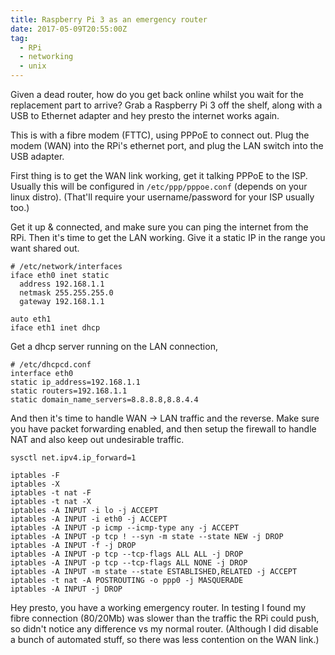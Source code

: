 ```yaml
---
title: Raspberry Pi 3 as an emergency router
date: 2017-05-09T20:55:00Z
tag:
  - RPi
  - networking
  - unix
---
```


Given a dead router, how do you get back online whilst you wait for the replacement part to arrive? Grab a Raspberry Pi 3 off the shelf, along with a USB to Ethernet adapter and hey presto the internet works again.

This is with a fibre modem (FTTC), using PPPoE to connect out. Plug the modem (WAN) into the RPi's ethernet port, and plug the LAN switch into the USB adapter.

First thing is to get the WAN link working, get it talking PPPoE to the ISP. Usually this will be configured in `/etc/ppp/pppoe.conf` (depends on your linux distro). (That'll require your username/password for your ISP usually too.)

Get it up & connected, and make sure you can ping the internet from the RPi. Then it's time to get the LAN working. Give it a static IP in the range you want shared out.

```
# /etc/network/interfaces
iface eth0 inet static
  address 192.168.1.1
  netmask 255.255.255.0
  gateway 192.168.1.1

auto eth1
iface eth1 inet dhcp
```

Get a dhcp server running on the LAN connection, 

```
# /etc/dhcpcd.conf
interface eth0
static ip_address=192.168.1.1
static routers=192.168.1.1
static domain_name_servers=8.8.8.8,8.8.4.4
```

And then it's time to handle WAN -> LAN traffic and the reverse. Make sure you have packet forwarding enabled, and then setup the firewall to handle NAT and also keep out undesirable traffic.

```shell
sysctl net.ipv4.ip_forward=1

iptables -F
iptables -X
iptables -t nat -F
iptables -t nat -X
iptables -A INPUT -i lo -j ACCEPT
iptables -A INPUT -i eth0 -j ACCEPT
iptables -A INPUT -p icmp --icmp-type any -j ACCEPT
iptables -A INPUT -p tcp ! --syn -m state --state NEW -j DROP
iptables -A INPUT -f -j DROP
iptables -A INPUT -p tcp --tcp-flags ALL ALL -j DROP
iptables -A INPUT -p tcp --tcp-flags ALL NONE -j DROP
iptables -A INPUT -m state --state ESTABLISHED,RELATED -j ACCEPT
iptables -t nat -A POSTROUTING -o ppp0 -j MASQUERADE
iptables -A INPUT -j DROP
```

Hey presto, you have a working emergency router. In testing I found my fibre connection (80/20Mb) was slower than the traffic the RPi could push, so didn't notice any difference vs my normal router. (Although I did disable a bunch of automated stuff, so there was less contention on the WAN link.)
